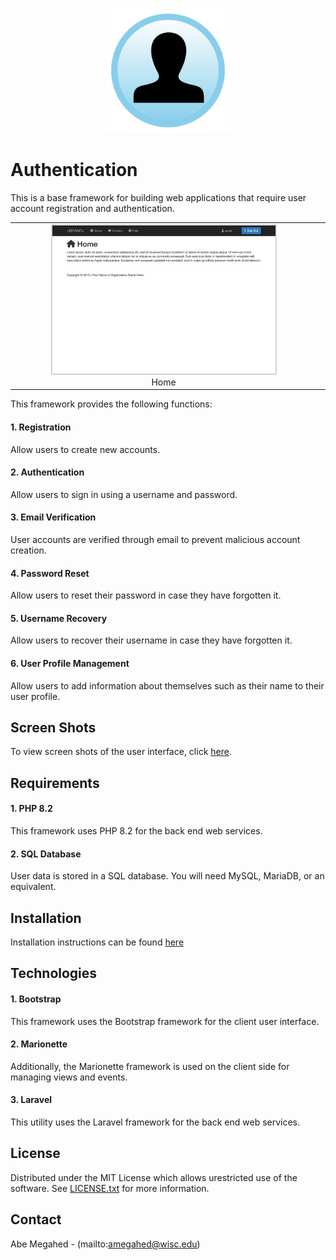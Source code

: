 <p align="center">
    <img src="./images/icons/icon.svg" alt="Logo" style="width:200px">
</p>

# Authentication

This is a base framework for building web applications that require user account registration and authentication.

<table class="figure" style="text-align:center"><tr><td>
  <img src="images/screen-shots/home.png" width="75%" style="border: 2px solid lightgrey !important;" />
  <div class="caption" style="text-align:center">Home</div>
<td><tr></table>

This framework provides the following functions:

#### 1. Registration 
Allow users to create new accounts.

#### 2. Authentication
Allow users to sign in using a username and password. 

#### 3. Email Verification 
User accounts are verified through email to prevent malicious account creation.

#### 4. Password Reset
Allow users to reset their password in case they have forgotten it.

#### 5. Username Recovery
Allow users to recover their username in case they have forgotten it.

#### 6. User Profile Management
Allow users to add information about themselves such as their name to their user profile.

## Screen Shots

To view screen shots of the user interface, click [here](SCREENSHOTS.md).

## Requirements

#### 1. PHP 8.2
This framework uses PHP 8.2 for the back end web services.

#### 2. SQL Database
User data is stored in a SQL database.  You will need MySQL, MariaDB, or an equivalent.

## Installation

Installation instructions can be found [here](INSTALL.md)

## Technologies

#### 1. Bootstrap
This framework uses the Bootstrap framework for the client user interface.

#### 2. Marionette
Additionally, the Marionette framework is used on the client side for managing views and events.

#### 3. Laravel
This utility uses the Laravel framework for the back end web services.

<!-- LICENSE -->
## License

Distributed under the MIT License which allows urestricted use of the software. See [LICENSE.txt](LICENSE.txt) for more information.

<!-- CONTACT -->
## Contact

Abe Megahed - (mailto:amegahed@wisc.edu)
